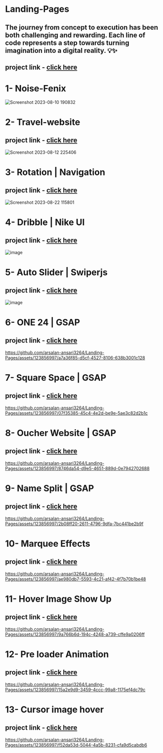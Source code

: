 # Landing-Pages
The journey from concept to execution has been both challenging and rewarding. Each line of code represents a step towards turning imagination into a digital reality. 💡✨
-
## project link - [click here](https://bit.ly/47surpt )
# 1- Noise-Fenix
![Screenshot 2023-08-10 190832](https://github.com/arsalan-ansari3264/Landing-Pages/assets/123856997/e4e278a7-9a86-4de4-8c63-8c32ef32d468)
# 2- Travel-website
## project link - [click here](https://tourmaline-sunshine-a43803.netlify.app/)
![Screenshot 2023-08-12 225406](https://github.com/arsalan-ansari3264/Landing-Pages/assets/123856997/13c02971-d965-496e-86de-ca8c3874306e)
# 3- Rotation | Navigation
## project link - [click here](https://shimmering-sawine-eaa67a.netlify.app/)
![Screenshot 2023-08-22 115801](https://github.com/arsalan-ansari3264/Landing-Pages/assets/123856997/cae6b1f6-3fe1-44bb-82e8-ce6c2b3a2f7c)
# 4- Dribble | Nike UI 
## project link - [click here](https://charming-kulfi-85e98f.netlify.app/)
![image](https://github.com/arsalan-ansari3264/Landing-Pages/assets/123856997/3ba4fdd6-b5b4-49a1-b57b-8860f387ea48)
# 5- Auto Slider | Swiperjs
## project link - [click here](https://transcendent-liger-d6d092.netlify.app/)
![image](https://github.com/arsalan-ansari3264/Landing-Pages/assets/123856997/63708acb-810e-463b-a5af-86d8bd91b6b4)
# 6- ONE 24  | GSAP 
## project link - [click here](https://cozy-tapioca-0694f9.netlify.app/)
https://github.com/arsalan-ansari3264/Landing-Pages/assets/123856997/a7a36f85-d5cf-4527-8106-638b3001c128
# 7- Square Space | GSAP
## project link - [click here](https://leafy-belekoy-c6c6f7.netlify.app/)
https://github.com/arsalan-ansari3264/Landing-Pages/assets/123856997/07f35385-45c4-4e2d-be9e-5ae3c82d2b1c
# 8- Oucher Website | GSAP
## project link - [click here](https://velvety-syrniki-2b3409.netlify.app/)
https://github.com/arsalan-ansari3264/Landing-Pages/assets/123856997/8746da54-d9e5-4651-889d-0e7942702688
# 9- Name Split | GSAP
## project link - [click here](https://coruscating-toffee-ee79cd.netlify.app/)
https://github.com/arsalan-ansari3264/Landing-Pages/assets/123856997/2b08ff20-2611-4796-9dfa-7bc441be2b9f

# 10- Marquee Effects 
## project link - [click here](https://magnificent-pie-15de19.netlify.app/)
https://github.com/arsalan-ansari3264/Landing-Pages/assets/123856997/ae980db7-5593-4c21-af42-4f7b70b1be48

# 11- Hover Image Show Up
## project link - [click here](https://spectacular-gnome-255853.netlify.app)
https://github.com/arsalan-ansari3264/Landing-Pages/assets/123856997/9a766b6d-194c-4248-a739-cffe9a0206ff

# 12- Pre loader Animation
## project link - [click here](https://64fb1e3e38eef8081a9ce93e--zesty-kringle-3bcea5.netlify.app/)
https://github.com/arsalan-ansari3264/Landing-Pages/assets/123856997/15a2e9d9-3459-4ccc-99a8-1175ef4dc79c
# 13- Cursor image hover
## project link - [click here](https://fantastic-donut-793327.netlify.app/)
https://github.com/arsalan-ansari3264/Landing-Pages/assets/123856997/f52da53d-5044-4a5b-8231-cfa9d5cabdb6
























